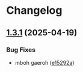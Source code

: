 # Changelog

## [1.3.1](https://github.com/kevlog/coci/compare/v1.3.0...v1.3.1) (2025-04-19)


### Bug Fixes

* mboh gaeroh ([e15292a](https://github.com/kevlog/coci/commit/e15292ac75a1493b9e0f4808a0ec906bbceb66c5))
